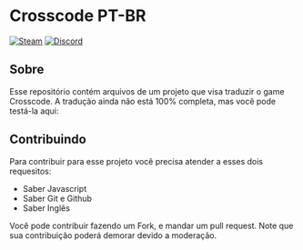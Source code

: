 # Crosscode PT-BR

[![Steam](https://img.shields.io/static/v1?label=Steam&message=page&color=blue&logo=steam)](https://store.steampowered.com/app/368340/CrossCode/) [![Discord](https://img.shields.io/static/v1?label=Discord&message=Server&color=blueviolet&logo=discord)](https://discord.gg/dqWYEM8UJY) 

## Sobre 

Esse repositório contém arquivos de um projeto que visa traduzir o game Crosscode. A tradução ainda não está 100% completa, mas você pode testá-la aqui:



## Contribuindo 

Para contribuir para esse projeto você precisa atender a esses dois requesitos:

* Saber Javascript
* Saber Git e Github
* Saber Inglês

Você pode contribuir fazendo um Fork, e mandar um pull request. Note que sua contribuição poderá demorar devido a moderação.





